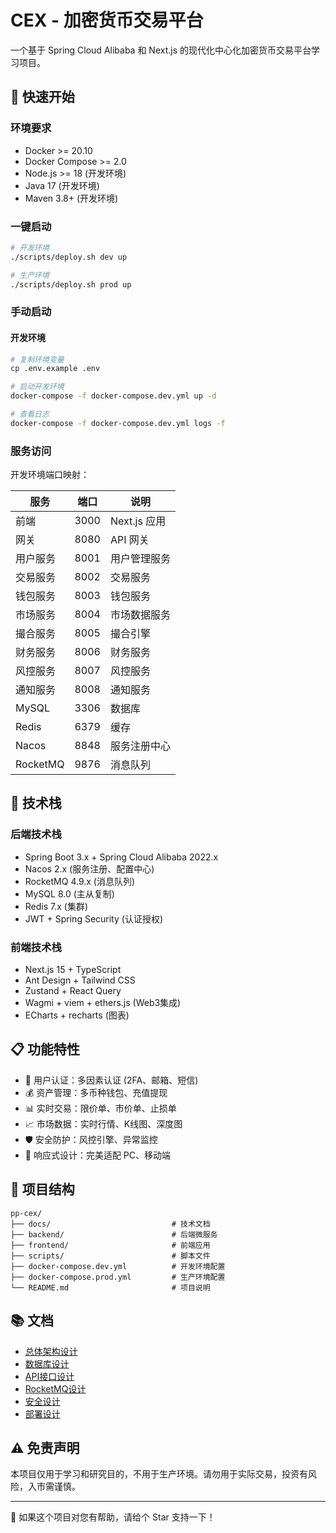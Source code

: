 # CEX - 加密货币交易平台

一个基于 Spring Cloud Alibaba 和 Next.js 的现代化中心化加密货币交易平台学习项目。

## 🚀 快速开始

### 环境要求

- Docker >= 20.10
- Docker Compose >= 2.0
- Node.js >= 18 (开发环境)
- Java 17 (开发环境)
- Maven 3.8+ (开发环境)

### 一键启动

```bash
# 开发环境
./scripts/deploy.sh dev up

# 生产环境
./scripts/deploy.sh prod up
```

### 手动启动

#### 开发环境

```bash
# 复制环境变量
cp .env.example .env

# 启动开发环境
docker-compose -f docker-compose.dev.yml up -d

# 查看日志
docker-compose -f docker-compose.dev.yml logs -f
```

### 服务访问

开发环境端口映射：

| 服务 | 端口 | 说明 |
|------|------|------|
| 前端 | 3000 | Next.js 应用 |
| 网关 | 8080 | API 网关 |
| 用户服务 | 8001 | 用户管理服务 |
| 交易服务 | 8002 | 交易服务 |
| 钱包服务 | 8003 | 钱包服务 |
| 市场服务 | 8004 | 市场数据服务 |
| 撮合服务 | 8005 | 撮合引擎 |
| 财务服务 | 8006 | 财务服务 |
| 风控服务 | 8007 | 风控服务 |
| 通知服务 | 8008 | 通知服务 |
| MySQL | 3306 | 数据库 |
| Redis | 6379 | 缓存 |
| Nacos | 8848 | 服务注册中心 |
| RocketMQ | 9876 | 消息队列 |

## 🔧 技术栈

### 后端技术栈
- Spring Boot 3.x + Spring Cloud Alibaba 2022.x
- Nacos 2.x (服务注册、配置中心)
- RocketMQ 4.9.x (消息队列)
- MySQL 8.0 (主从复制)
- Redis 7.x (集群)
- JWT + Spring Security (认证授权)

### 前端技术栈
- Next.js 15 + TypeScript
- Ant Design + Tailwind CSS
- Zustand + React Query
- Wagmi + viem + ethers.js (Web3集成)
- ECharts + recharts (图表)

## 📋 功能特性

- 🔐 用户认证：多因素认证 (2FA、邮箱、短信)
- 💰 资产管理：多币种钱包、充值提现
- 📊 实时交易：限价单、市价单、止损单
- 📈 市场数据：实时行情、K线图、深度图
- 🛡️ 安全防护：风控引擎、异常监控
- 📱 响应式设计：完美适配 PC、移动端

## 📁 项目结构

```
pp-cex/
├── docs/                           # 技术文档
├── backend/                        # 后端微服务
├── frontend/                       # 前端应用
├── scripts/                        # 脚本文件
├── docker-compose.dev.yml          # 开发环境配置
├── docker-compose.prod.yml         # 生产环境配置
└── README.md                       # 项目说明
```

## 📚 文档

- [总体架构设计](./docs/01-总体架构设计.md)
- [数据库设计](./docs/02-数据库设计.md)
- [API接口设计](./docs/03-API接口设计.md)
- [RocketMQ设计](./docs/04-RocketMQ设计.md)
- [安全设计](./docs/05-安全设计.md)
- [部署设计](./docs/06-部署设计.md)

## ⚠️ 免责声明

本项目仅用于学习和研究目的，不用于生产环境。请勿用于实际交易，投资有风险，入市需谨慎。

---

🌟 如果这个项目对您有帮助，请给个 Star 支持一下！
